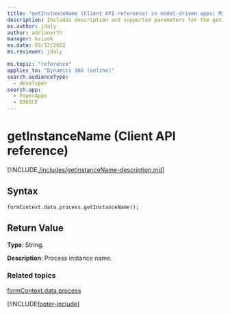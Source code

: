 ```yaml
---
title: "getInstanceName (Client API reference) in model-driven apps| MicrosoftDocs"
description: Includes description and supported parameters for the getInstanceName method.
ms.author: jdaly
author: adrianorth
manager: kvivek
ms.date: 03/12/2022
ms.reviewer: jdaly

ms.topic: "reference"
applies_to: "Dynamics 365 (online)"
search.audienceType: 
  - developer
search.app: 
  - PowerApps
  - D365CE
---
```

# getInstanceName (Client API reference)



[!INCLUDE[./includes/getInstanceName-description.md](./includes/getInstanceName-description.md)]

## Syntax

`formContext.data.process.getInstanceName();`

## Return Value

**Type**: String. 

**Description**: Process instance name.

### Related topics

[formContext.data.process](../../formContext-data-process.md)
 




[!INCLUDE[footer-include](../../../../../../includes/footer-banner.md)]